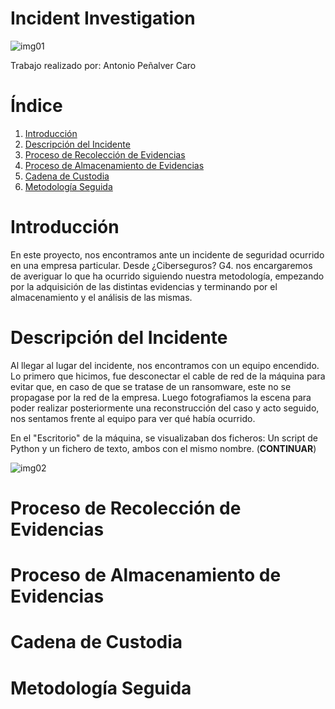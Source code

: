 # Incident Investigation

![img01](https://github.com/AntonioPC94/Analisis-Forense-23-24/blob/25a8cfdcae5fa66e616d52d7da0f388bb8ef03b5/Pr%C3%A1cticas/img/img01.jpeg)

Trabajo realizado por: Antonio Peñalver Caro

# Índice

1. [Introducción](#introducción)
2. [Descripción del Incidente](#descripción_del_incidente)
3. [Proceso de Recolección de Evidencias](#proceso_de_recolección_de_evidencias)
4. [Proceso de Almacenamiento de Evidencias](#proceso_de_almacenamiento_de_evidencias)
5. [Cadena de Custodia](#cadena_de_custodia)
6. [Metodología Seguida](#metodología_seguida)

# Introducción

En este proyecto, nos encontramos ante un incidente de seguridad ocurrido en una empresa particular. Desde ¿Ciberseguros? G4. nos encargaremos de averiguar lo que ha ocurrido siguiendo nuestra metodología, empezando por la adquisición de las distintas evidencias y terminando por el almacenamiento y el análisis de las mismas.

# Descripción del Incidente

Al llegar al lugar del incidente, nos encontramos con un equipo encendido. Lo primero que hicimos, fue desconectar el cable de red de la máquina para evitar que, en caso de que se tratase de un ransomware, este no se propagase por la red de la empresa. Luego fotografiamos la escena para poder realizar posteriormente una reconstrucción del caso y acto seguido, nos sentamos frente al equipo para ver qué había ocurrido.

En el "Escritorio" de la máquina, se visualizaban dos ficheros: Un script de Python y un fichero de texto, ambos con el mismo nombre. (**CONTINUAR**)

![img02]()



# Proceso de Recolección de Evidencias

# Proceso de Almacenamiento de Evidencias

# Cadena de Custodia

# Metodología Seguida
